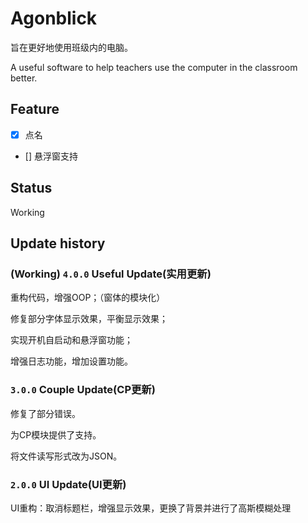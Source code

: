 # Agonblick

旨在更好地使用班级内的电脑。

A useful software to help teachers use the computer in the classroom better.


## Feature

- [x] 点名
- [] 悬浮窗支持

## Status

Working

## Update history

### **(Working)** `4.0.0` Useful Update(实用更新)

重构代码，增强OOP；（窗体的模块化）

修复部分字体显示效果，平衡显示效果；

实现开机自启动和悬浮窗功能；

增强日志功能，增加设置功能。

### `3.0.0` Couple Update(CP更新)

修复了部分错误。

为CP模块提供了支持。

将文件读写形式改为JSON。

### `2.0.0` UI Update(UI更新)

UI重构：取消标题栏，增强显示效果，更换了背景并进行了高斯模糊处理
